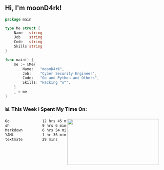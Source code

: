 <h2> Hi, I'm moonD4rk!</h2>

```go
package main

type Me struct {
	Name   string
	Job    string
	Code   string
	Skills string
}

func main() {
	me := &Me{
		Name:   "moonD4rk",
		Job:    "Cyber Security Engineer",
		Code:   "Go and Python and Others",
		Skills: "Hacking ^o^",
	}
	_ = me
}
```

<h3>📊 This Week I Spent My Time On:</h3>
<img align='right' src="https://github-readme-stats.vercel.app/api?username=moond4rk&show_icons=true&theme=radical", width="300" height="150">

<!--START_SECTION:waka-->

```txt
Go               12 hrs 45 mins  ██████████░░░░░░░░░░░░░░░   40.27 %
sh               9 hrs 6 mins    ███████▒░░░░░░░░░░░░░░░░░   28.74 %
Markdown         6 hrs 54 mins   █████▒░░░░░░░░░░░░░░░░░░░   21.80 %
YAML             1 hr 36 mins    █▒░░░░░░░░░░░░░░░░░░░░░░░   05.06 %
textmate         29 mins         ▒░░░░░░░░░░░░░░░░░░░░░░░░   01.56 %
```

<!--END_SECTION:waka-->

